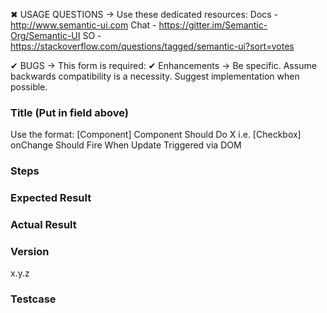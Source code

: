 ✖ USAGE QUESTIONS → Use these dedicated resources:
      Docs - http://www.semantic-ui.com
      Chat - https://gitter.im/Semantic-Org/Semantic-UI
      SO - https://stackoverflow.com/questions/tagged/semantic-ui?sort=votes

✔ BUGS → This form is required:
✔ Enhancements → Be specific. Assume backwards compatibility is a necessity. Suggest implementation when possible.

### Title (Put in field above)
Use the format: [Component] Component Should Do X
i.e. [Checkbox] onChange Should Fire When Update Triggered via DOM

### Steps

### Expected Result

### Actual Result

### Version
x.y.z

### Testcase
[Fork, update, and replace to show the bug]:
https://jsfiddle.net/ca0rovs3/
